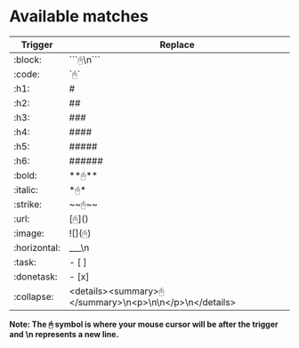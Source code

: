 # Available matches
| Trigger      | Replace                                                |
|--------------|--------------------------------------------------------|
| :block:      | \```🖰\n```                                             |
| :code:       | \`🖰`                                                   |
| :h1:         | #                                                      |
| :h2:         | ##                                                     |
| :h3:         | ###                                                    |
| :h4:         | ####                                                   |
| :h5:         | #####                                                  |
| :h6:         | ######                                                 |
| :bold:       | \*\*🖰**                                                |
| :italic:     | \*🖰\*                                                  |
| :strike:     | \~\~🖰~~                                                |
| :url:        | \[🖰]()                                                 |
| :image:      | !\[](🖰)                                                |
| :horizontal: | ___\n                                                  |
| :task:       | - [ ]                                                  |
| :donetask:   | - [x]                                                  |
| :collapse:   | \<details>\<summary>🖰\</summary>\n\<p>\n\n\</p>\n\</details> |

**Note: The 🖰 symbol is where your mouse cursor will be after the trigger and \n represents a new line.**